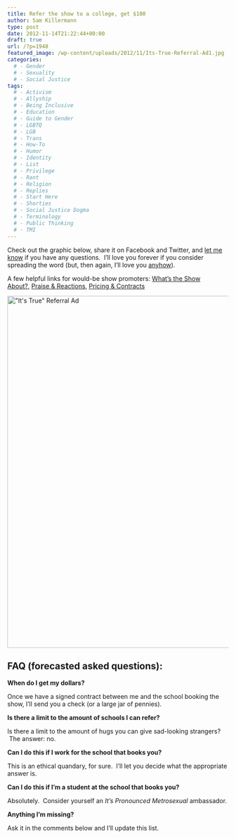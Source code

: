 ```yaml
---
title: Refer the show to a college, get $100
author: Sam Killermann
type: post
date: 2012-11-14T21:22:44+00:00
draft: true
url: /?p=1948
featured_image: /wp-content/uploads/2012/11/Its-True-Referral-Ad1.jpg
categories: 
  # - Gender
  # - Sexuality
  # - Social Justice
tags:
  # - Activism
  # - Allyship
  # - Being Inclusive
  # - Education
  # - Guide to Gender
  # - LGBTQ
  # - LGB
  # - Trans
  # - How-To
  # - Humor
  # - Identity
  # - List
  # - Privilege
  # - Rant
  # - Religion
  # - Replies
  # - Start Here
  # - Shorties
  # - Social Justice Dogma
  # - Terminology
  # - Public Thinking
  # - TMI
---
```

Check out the graphic below, share it on Facebook and Twitter, and [let me know][1] if you have any questions.  I&#8217;ll love you forever if you consider spreading the word (but, then again, I&#8217;ll love you [anyhow][2]).

A few helpful links for would-be show promoters: [What&#8217;s the Show About?][3], [Praise & Reactions][4], [Pricing & Contracts][5]

[<img class="alignnone size-full wp-image-1950 lazy-load" title="&quot;It's True&quot; Referral Ad" alt="&quot;It's True&quot; Referral Ad" data-src="/wp-content/uploads/2012/11/Its-True-Referral-Ad1.jpg" width="800" height="800" data-srcset="/wp-content/uploads/2012/11/Its-True-Referral-Ad1.jpg 800w, /wp-content/uploads/2012/11/Its-True-Referral-Ad1-150x150.jpg 150w, /wp-content/uploads/2012/11/Its-True-Referral-Ad1-300x300.jpg 300w, /wp-content/uploads/2012/11/Its-True-Referral-Ad1.jpg 125w" sizes="(max-width: 800px) 100vw, 800px" />][6]

## FAQ (forecasted asked questions):

**When do I get my dollars?**

Once we have a signed contract between me and the school booking the show, I&#8217;ll send you a check (or a large jar of pennies).

**Is there a limit to the amount of schools I can refer?**

Is there a limit to the amount of hugs you can give sad-looking strangers?  The answer: no.

**Can I do this if I work for the school that books you?**

This is an ethical quandary, for sure.  I&#8217;ll let you decide what the appropriate answer is.

**Can I do this if I&#8217;m a student at the school that books you?**

Absolutely.  Consider yourself an _It&#8217;s Pronounced Metrosexual_ ambassador.

**Anything I&#8217;m missing?**

Ask it in the comments below and I&#8217;ll update this list.

&nbsp;

 [1]: /contact/ "Contact"
 [2]: /2012/05/5-reasons-im-a-social-justice-all/ "My Reasons for being an Ally (AKA Social Justice Advocate)"
 [3]: /about-the-show/ "What’s this Show About?"
 [4]: /praise/ "Praise and Reactions"
 [5]: /pricing/ "Pricing and Contracts"
 [6]: /wp-content/uploads/2012/11/Its-True-Referral-Ad1.jpg